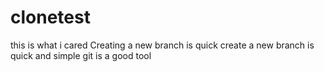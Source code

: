 # clonetest
this is what i cared
Creating a new branch is quick
create a new branch is quick and simple
git is a good tool
